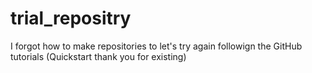 # trial_repositry
I forgot how to make repositories to let's try again followign the GitHub tutorials (Quickstart thank you for existing)
